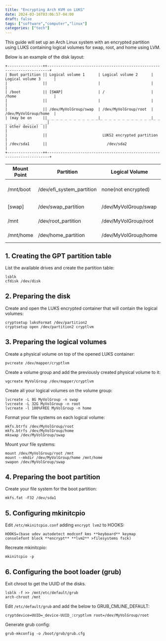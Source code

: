 ```yaml
---
title: "Encrypting Arch KVM on LUKS"
date: 2024-03-16T03:06:57-04:00
draft: false
tags: ["software","computer","linux"]
categories: ["tech"]
---
```

This guide will set up an Arch Linux system with an encrypted partition using LUKS containing logical volumes for swap, root, and home using LVM.

Below is an example of the disk layout:
```
+----------------++-----------------------------------------------------------------------+ 
| Boot partition || Logical volume 1      | Logical volume 2      | Logical volume 3      |
|                ||                       |                       |                       | 
| /boot          || [SWAP]                | /                     | /home                 |
|                ||                       |                       |                       |
|                || /dev/MyVolGroup/swap  | /dev/MyVolGroup/root  | /dev/MyVolGroup/home  |
| (may be on     ||_ _ _ _ _ _ _ _ _ _ _ _|_ _ _ _ _ _ _ _ _ _ _ _|_ _ _ _ _ _ _ _ _ _ _ _|
| other device)  ||                                                                       |
|                ||                         LUKS2 encrypted partition                     | 
| /dev/sda1    	 ||                           /dev/sda2                                   | 
+----------------++-----------------------------------------------------------------------+ 
```
Mount Point	|Partition	                |Logical Volume			|Type				    |File System	|Size		
------------|---------------------------|-----------------------|-----------------------|---------------|-----------
/mnt/boot   |/dev/efi_system_partition	|none(not encrypted)	|EFI system partition	|fat32			|1G			
[swap]		|/dev/swap_partition	    |/dev/MyVolGroup/swap	|Linux swap	            |swap			|16G		
/mnt		|/dev/root_partition	    |/dev/MyVolGroup/root	|Linux root	            |btrfs			|200G		
/mnt/home	|/dev/home_partition	    |/dev/MyVolGroup/home	|Linux home	            |btrfs			|Remainder	


## 1. Creating the GPT partition table
List the available drives and create the partition table:
```
lsblk
cfdisk /dev/disk
```


## 2. Preparing the disk
Create and open the LUKS encrypted container that will contain the logical volumes:
```
cryptsetup luksFormat /dev/partition2
cryptsetup open /dev/partition2 cryptlvm
```

## 3. Preparing the logical volumes
Create a physical volume on top of the opened LUKS container:
```
pvcreate /dev/mapper/cryptlvm
```

Create a volume group and add the previously created physical volume to it:
```
vgcreate MyVolGroup /dev/mapper/cryptlvm
```

Create all your logical volumes on the volume group:
```
lvcreate -L 8G MyVolGroup -n swap
lvcreate -L 32G MyVolGroup -n root
lvcreate -l 100%FREE MyVolGroup -n home
```

Format your file systems on each logical volume:
```
mkfs.btrfs /dev/MyVolGroup/root
mkfs.btrfs /dev/MyVolGroup/home
mkswap /dev/MyVolGroup/swap
```

Mount your file systems:
```
mount /dev/MyVolGroup/root /mnt
mount --mkdir /dev/MyVolGroup/home /mnt/home
swapon /dev/MyVolGroup/swap
```


## 4. Preparing the boot partition
Create your file system for the boot partition:
```
mkfs.fat -F32 /dev/sda1
```


## 5. Configuring mkinitcpio
Edit `/etc/mkinitcpio.conf` adding `encrypt lvm2` to HOOKS:
```
HOOKS=(base udev autodetect modconf kms **keyboard** keymap consolefont block **encrypt** **lvm2** >filesystems fsck)
```

Recreate mkinitcpio:
```
mkinitcpio -p
```


## 6. Configuring the boot loader (grub)
Exit chroot to get the UUID of the disks.
```
lsblk -f >> /mnt/etc/default/grub
arch-chroot /mnt
```

Edit `/etc/default/grub` and add the below to GRUB_CMLINE_DEFAULT:
```
cryptdevice=UUID=_device-UUID_:cryptlvm root=/dev/MyVolGroup/root
```

Generate grub config:
```
grub-mkconfig -o /boot/grub/grub.cfg
```
